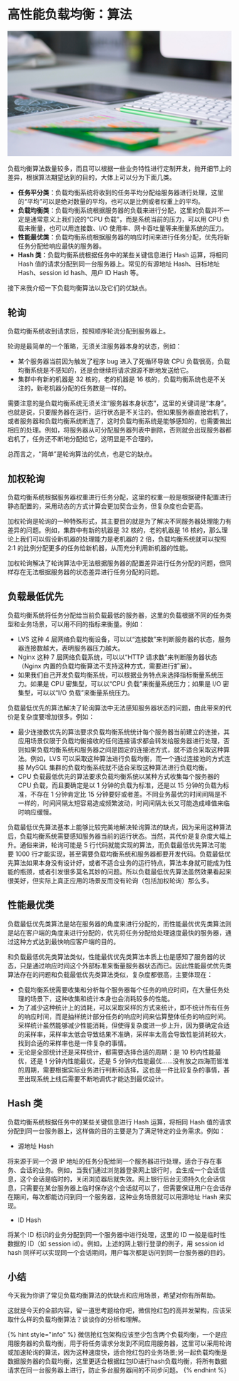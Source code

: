 # 高性能负载均衡：算法

![](<../.gitbook/assets/image (43).png>)

负载均衡算法数量较多，而且可以根据一些业务特性进行定制开发，抛开细节上的差异，根据算法期望达到的目的，大体上可以分为下面几类。

* **任务平分类**：负载均衡系统将收到的任务平均分配给服务器进行处理，这里的“平均”可以是绝对数量的平均，也可以是比例或者权重上的平均。
* **负载均衡类**：负载均衡系统根据服务器的负载来进行分配，这里的负载并不一定是通常意义上我们说的“CPU 负载”，而是系统当前的压力，可以用 CPU 负载来衡量，也可以用连接数、I/O 使用率、网卡吞吐量等来衡量系统的压力。
* **性能最优类**：负载均衡系统根据服务器的响应时间来进行任务分配，优先将新任务分配给响应最快的服务器。
* **Hash 类**：负载均衡系统根据任务中的某些关键信息进行 Hash 运算，将相同 Hash 值的请求分配到同一台服务器上。常见的有源地址 Hash、目标地址 Hash、session id hash、用户 ID Hash 等。

接下来我介绍一下负载均衡算法以及它们的优缺点。

## 轮询

负载均衡系统收到请求后，按照顺序轮流分配到服务器上。

轮询是最简单的一个策略，无须关注服务器本身的状态，例如：

* 某个服务器当前因为触发了程序 bug 进入了死循环导致 CPU 负载很高，负载均衡系统是不感知的，还是会继续将请求源源不断地发送给它。
* 集群中有新的机器是 32 核的，老的机器是 16 核的，负载均衡系统也是不关注的，新老机器分配的任务数是一样的。

需要注意的是负载均衡系统无须关注“服务器本身状态”，这里的关键词是“本身”。也就是说，只要服务器在运行，运行状态是不关注的。但如果服务器直接宕机了，或者服务器和负载均衡系统断连了，这时负载均衡系统是能够感知的，也需要做出相应的处理。例如，将服务器从可分配服务器列表中删除，否则就会出现服务器都宕机了，任务还不断地分配给它，这明显是不合理的。

总而言之，“简单”是轮询算法的优点，也是它的缺点。

## 加权轮询

负载均衡系统根据服务器权重进行任务分配，这里的权重一般是根据硬件配置进行静态配置的，采用动态的方式计算会更加契合业务，但复杂度也会更高。

加权轮询是轮询的一种特殊形式，其主要目的就是为了解决不同服务器处理能力有差异的问题。例如，集群中有新的机器是 32 核的，老的机器是 16 核的，那么理论上我们可以假设新机器的处理能力是老机器的 2 倍，负载均衡系统就可以按照 2:1 的比例分配更多的任务给新机器，从而充分利用新机器的性能。

加权轮询解决了轮询算法中无法根据服务器的配置差异进行任务分配的问题，但同样存在无法根据服务器的状态差异进行任务分配的问题。

## 负载最低优先

负载均衡系统将任务分配给当前负载最低的服务器，这里的负载根据不同的任务类型和业务场景，可以用不同的指标来衡量。例如：

* LVS 这种 4 层网络负载均衡设备，可以以“连接数”来判断服务器的状态，服务器连接数越大，表明服务器压力越大。
* Nginx 这种 7 层网络负载系统，可以以“HTTP 请求数”来判断服务器状态（Nginx 内置的负载均衡算法不支持这种方式，需要进行扩展）。
* 如果我们自己开发负载均衡系统，可以根据业务特点来选择指标衡量系统压力。如果是 CPU 密集型，可以以“CPU 负载”来衡量系统压力；如果是 I/O 密集型，可以以“I/O 负载”来衡量系统压力。

负载最低优先的算法解决了轮询算法中无法感知服务器状态的问题，由此带来的代价是复杂度要增加很多。例如：

* 最少连接数优先的算法要求负载均衡系统统计每个服务器当前建立的连接，其应用场景仅限于负载均衡接收的任何连接请求都会转发给服务器进行处理，否则如果负载均衡系统和服务器之间是固定的连接池方式，就不适合采取这种算法。例如，LVS 可以采取这种算法进行负载均衡，而一个通过连接池的方式连接 MySQL 集群的负载均衡系统就不适合采取这种算法进行负载均衡。
* CPU 负载最低优先的算法要求负载均衡系统以某种方式收集每个服务器的 CPU 负载，而且要确定是以 1 分钟的负载为标准，还是以 15 分钟的负载为标准，不存在 1 分钟肯定比 15 分钟要好或者差。不同业务最优的时间间隔是不一样的，时间间隔太短容易造成频繁波动，时间间隔太长又可能造成峰值来临时响应缓慢。

负载最低优先算法基本上能够比较完美地解决轮询算法的缺点，因为采用这种算法后，负载均衡系统需要感知服务器当前的运行状态。当然，其代价是复杂度大幅上升。通俗来讲，轮询可能是 5 行代码就能实现的算法，而负载最低优先算法可能要 1000 行才能实现，甚至需要负载均衡系统和服务器都要开发代码。负载最低优先算法如果本身没有设计好，或者不适合业务的运行特点，算法本身就可能成为性能的瓶颈，或者引发很多莫名其妙的问题。所以负载最低优先算法虽然效果看起来很美好，但实际上真正应用的场景反而没有轮询（包括加权轮询）那么多。

## 性能最优类

负载最低优先类算法是站在服务器的角度来进行分配的，而性能最优优先类算法则是站在客户端的角度来进行分配的，优先将任务分配给处理速度最快的服务器，通过这种方式达到最快响应客户端的目的。

和负载最低优先类算法类似，性能最优优先类算法本质上也是感知了服务器的状态，只是通过响应时间这个外部标准来衡量服务器状态而已。因此性能最优优先类算法存在的问题和负载最低优先类算法类似，复杂度都很高，主要体现在：

* 负载均衡系统需要收集和分析每个服务器每个任务的响应时间，在大量任务处理的场景下，这种收集和统计本身也会消耗较多的性能。
* 为了减少这种统计上的消耗，可以采取采样的方式来统计，即不统计所有任务的响应时间，而是抽样统计部分任务的响应时间来估算整体任务的响应时间。采样统计虽然能够减少性能消耗，但使得复杂度进一步上升，因为要确定合适的采样率，采样率太低会导致结果不准确，采样率太高会导致性能消耗较大，找到合适的采样率也是一件复杂的事情。
* 无论是全部统计还是采样统计，都需要选择合适的周期：是 10 秒内性能最优，还是 1 分钟内性能最优，还是 5 分钟内性能最优……没有放之四海而皆准的周期，需要根据实际业务进行判断和选择，这也是一件比较复杂的事情，甚至出现系统上线后需要不断地调优才能达到最优设计。

## Hash 类

负载均衡系统根据任务中的某些关键信息进行 Hash 运算，将相同 Hash 值的请求分配到同一台服务器上，这样做的目的主要是为了满足特定的业务需求。例如：

* 源地址 Hash

将来源于同一个源 IP 地址的任务分配给同一个服务器进行处理，适合于存在事务、会话的业务。例如，当我们通过浏览器登录网上银行时，会生成一个会话信息，这个会话是临时的，关闭浏览器后就失效。网上银行后台无须持久化会话信息，只需要在某台服务器上临时保存这个会话就可以了，但需要保证用户在会话存在期间，每次都能访问到同一个服务器，这种业务场景就可以用源地址 Hash 来实现。

* ID Hash

将某个 ID 标识的业务分配到同一个服务器中进行处理，这里的 ID 一般是临时性数据的 ID（如 session id）。例如，上述的网上银行登录的例子，用 session id hash 同样可以实现同一个会话期间，用户每次都是访问到同一台服务器的目的。

## 小结

今天我为你讲了常见负载均衡算法的优缺点和应用场景，希望对你有所帮助。

这就是今天的全部内容，留一道思考题给你吧，微信抢红包的高并发架构，应该采取什么样的负载均衡算法？谈谈你的分析和理解。

{% hint style="info" %}
微信抢红包架构应该至少包含两个负载均衡，一个是应用服务器的负载均衡，用于将任务请求分发到不同应用服务器，这里可以采用轮询或加速轮询的算法，因为这种速度快，适合抢红包的业务场景;另一起负载均衡是数据服务器的负载均衡，这里更适合根据红包ID进行hash负载均衡，将所有数据请求在同一台服务器上进行，防止多台服务器间的不同步问题。
{% endhint %}
